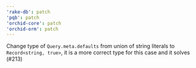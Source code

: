 ```yaml
---
'rake-db': patch
'pqb': patch
'orchid-core': patch
'orchid-orm': patch
---
```


Change type of `Query.meta.defaults` from union of string literals to `Record<string, true>`, it is a more correct type for this case and it solves (#213)
